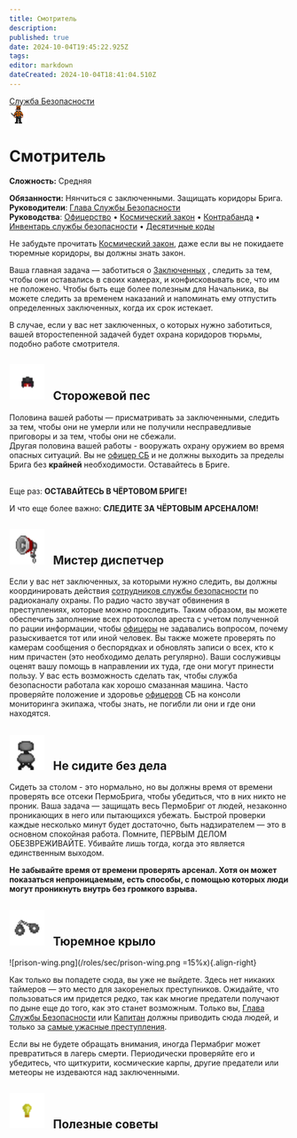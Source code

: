 ```yaml
---
title: Смотритель
description: 
published: true
date: 2024-10-04T19:45:22.925Z
tags: 
editor: markdown
dateCreated: 2024-10-04T18:41:04.510Z
---
```


<div style="display: flex; justify-content: center;">
<div class="roles-passport sb">
  <div class="title sb"><a href="/roles/securityservicedepartment">Служба Безопасности</a></div>
  <div>
    <div><div><img src="/roles/prison-guard.png"></div></div>
  <div><div>
    <h1>Смотритель</h1>
    <p><strong>Сложность:</strong> Средняя</p>
    <strong>Обязанности:</strong> Нянчиться с заключенными. Защищать коридоры Брига.<br>
    <b>Руководители</b>: <a href="/roles/headofsecurity">Глава Службы Безопасности</a><br>
    <b>Руководства</b>: <a href="/guides/officership" title="Офицерство">Офицерство</a> • <a href="/spacelaw" title="Космический закон">Космический закон</a> • <a href="/guides/smuggling" title="Контрабанда">Контрабанда</a> • <a href="/guides/securityinventory" title="Инвентарь службы безопасности">Инвентарь службы безопасности</a> • <a href="/roles/securityservicedepartment/tencodes" title="Инвентарь службы безопасности">Десятичные коды</a>
  </div></div>
  </div>
</div>
</div>

Не забудьте прочитать <a href="/spacelaw" title="Космический закон">Космический закон</a>, даже если вы не покидаете тюремные коридоры, вы должны знать закон.

Ваша главная задача — заботиться о <a href="/roles/prisoner">Заключенных</a> , следить за тем, чтобы они оставались в своих камерах, и конфисковывать все, что им не положено. Чтобы быть еще более полезным для Начальника, вы можете следить за временем наказаний и напоминать ему отпустить определенных заключенных, когда их срок истекает.

В случае, если у вас нет заключенных, о которых нужно заботиться, вашей второстепенной задачей будет охрана коридоров тюрьмы, подобно работе смотрителя.

<h2>
  <div class="box">
    <img src="/roles/sec/helmet2.png" style="height: 64px"/>
    <span style="margin-left:10px;">Сторожевой пес</span>
  </div>
</h2>

Половина вашей работы — присматривать за заключенными, следить за тем, чтобы они не умерли или не получили несправедливые приговоры и за тем, чтобы они не сбежали. <br>
Другая половина вашей работы - вооружать охрану оружием во время опасных ситуаций. Вы не [офицер СБ](/roles/officer) и не должны выходить за пределы Брига без **крайней** необходимости. Оставайтесь в Бриге. <br> <br>

Еще раз: **ОСТАВАЙТЕСЬ В ЧЁРТОВОМ БРИГЕ!**

И что еще более важно: **СЛЕДИТЕ ЗА ЧЁРТОВЫМ АРСЕНАЛОМ!**

<h2>
  <div class="box">
    <img src="/roles/sec/megaphone_red.png" alt="megaphone_red.png" style="height: 64px"/>
    <span style="margin-left:10px;">Мистер диспетчер</span>
  </div>
</h2>

Если у вас нет заключенных, за которыми нужно следить, вы должны координировать действия [сотрудников службы безопасности](/roles/securityservicedepartment) по радиоканалу охраны. По радио часто звучат обвинения в преступлениях, которые можно проследить. Таким образом, вы можете обеспечить заполнение всех протоколов ареста с учетом полученной по рации информации, чтобы [офицеры](/roles/officer) не задавались вопросом, почему разыскивается тот или иной человек. Вы также можете проверять по камерам сообщения о беспорядках и обновлять записи о всех, кто к ним причастен (это необходимо делать регулярно). Ваши сослуживцы оценят вашу помощь в направлении их туда, где они могут принести пользу. У вас есть возможность сделать так, чтобы служба безопасности работала как хорошо смазанная машина. Часто проверяйте положение и здоровье [офицеров](/roles/officer) СБ на консоли мониторинга экипажа, чтобы знать, не погибли ли они и где они находятся.




<h2>
  <div class="box">
    <img src="/roles/sec/office_chair.png" alt="office_chair.png" style="height: 64px"/>
    <span style="margin-left:10px;">Не сидите без дела</span>
  </div>
</h2>

Сидеть за столом - это нормально, но вы должны время от времени проверять все отсеки ПермоБрига, чтобы убедиться, что в них никто не проник. Ваша задача — защищать весь ПермоБриг от людей, незаконно проникающих в него или пытающихся убежать. Быстрой проверки каждые несколько минут будет достаточно, быть надзирателем — это в основном спокойная работа. Помните, ПЕРВЫМ ДЕЛОМ ОБЕЗВРЕЖИВАЙТЕ. Убивайте лишь тогда, когда это является единственным выходом.

**Не забывайте время от времени проверять арсенал. Хотя он может показаться непроницаемым, есть способы, с помощью которых люди могут проникнуть внутрь без громкого взрыва.**


<h2>
  <div class="box">
    <img src="/roles/sec/handcuffs.png" alt="handcuffs.png" style="height: 64px"/>
    <span style="margin-left:10px;">Тюремное крыло</span>
  </div>
</h2>

![prison-wing.png](/roles/sec/prison-wing.png =15%x){.align-right}

Как только вы попадете сюда, вы уже не выйдете. Здесь нет никаких таймеров — это место для закоренелых преступников. Ожидайте, что пользоваться им придется редко, так как многие предатели получают по дыне еще до того, как это станет возможным. Только вы, [Глава Службы Безопасности](/roles/headofsecurity) или [Капитан](/roles/captain) должны приводить сюда людей, и только за [самые ужасные преступления](/spacelaw).

Если вы не будете обращать внимания, иногда Пермабриг может превратиться в лагерь смерти. Периодически проверяйте его и убедитесь, что щиткурити, космические карпы, другие предатели или метеоры не издеваются над заключенными.

<h2>
  <div class="box">
    <img src="/roles/sec/light_bulb.png" alt="light_bulb.png" style="height: 64px"/>
    <span style="margin-left:10px;">Полезные советы</span>
  </div>
</h2>



<div class="table"></div>